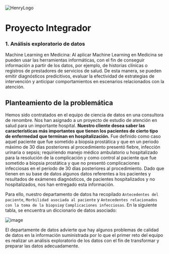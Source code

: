 ![HenryLogo](https://d31uz8lwfmyn8g.cloudfront.net/Assets/logo-henry-white-lg.png)

# **Proyecto Integrador**

### 1. Análisis exploratorio de datos

Machine Learning en Medicina: Al aplicar Machine Learning en Medicina se pueden usar las herramientas informáticas, con el fin de conseguir información a partir de los datos, por ejemplo, de historias clínicas o registros de prestadores de servicios de salud. De esta manera, se pueden emitir diagnósticos predicitivos, evaluar la efectividad de estrategias de intervención y anticipar comportamientos en escenarios relacionados con la atención. 

## **Planteamiento de la problemática**

Hemos sido contratados en el equipo de ciencia de datos en una consultora de renombre. Nos han asignado a un proyecto de estudio de atención en salud para un importante hospital. **Nuestro cliente desea saber las características más importantes que tienen los pacientes de cierto tipo de enfermedad que terminan en hospitalización.** Fue definido como caso aquel paciente que fue sometido a biopsia prostática y que en un periodo máximo de 30 días posteriores al procedimiento presentó fiebre, infección urinaria o sepsis; requiriendo manejo médico ambulatorio u hospitalizado para la resolución de la complicación y como control al paciente que fue sometido a biopsia prostática y que no presentó complicaciones infecciosas en el período de 30 días posteriores al procedimiento. Dado que tienen en su base de datos algunos datos referentes a los pacientes y resultados de exámenes diagnósticos, de pacientes hospitalizados y no hospitalizados, nos han entregado esta información.  

Para ello, nuestro departamento de datos ha recopilado `Antecedentes del paciente`, `Morbilidad asociada al paciente` y `Antecedentes relacionados con la toma de la biopsia`y `Complicaciones infecciosas`. En la siguiente tabla, se encuentra un diccionario de datos asociado:

![image](https://user-images.githubusercontent.com/118769777/220240501-8c21461d-2de5-495b-954e-10fb9bf38014.png)

El departamente de datos advierte que hay algunos problemas de calidad de datos en la información suministrada por lo que el primer reto del equipo es realizar un análisis exploratorio de los datos con el fin de transformar y preparar las datos adecuadamente. 